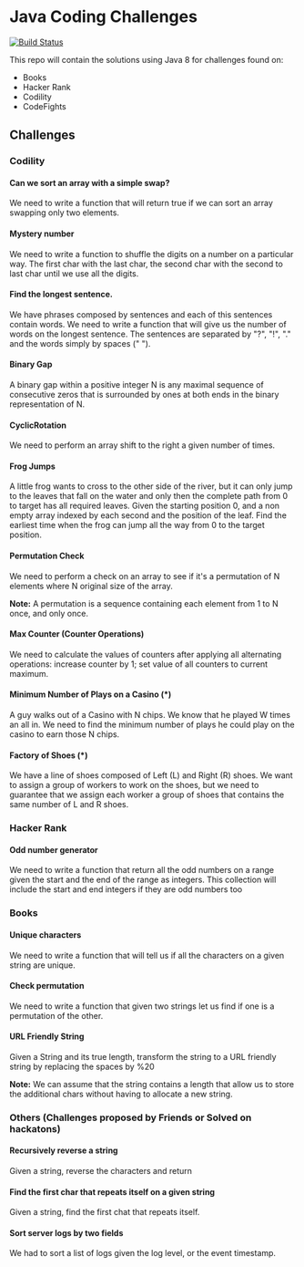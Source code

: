 # Java Coding Challenges

[![Build Status](https://travis-ci.org/geektimus/java-challenges.svg?branch=master)](https://travis-ci.org/geektimus/java-challenges)

This repo will contain the solutions using Java 8 for challenges found on:

* Books
* Hacker Rank
* Codility
* CodeFights

## Challenges

### Codility

#### Can we sort an array with a simple swap?

We need to write a function that will return true if we can sort an array swapping only two elements.

#### Mystery number

We need to write a function to shuffle the digits on a number on a particular way. The first char with the last char,
the second char with the second to last char until we use all the digits.

#### Find the longest sentence.

We have phrases composed by sentences and each of this sentences contain words. We need to write a function that will
give us the number of words on the longest sentence. The sentences are separated by "?", "!", "." and the words simply
by spaces (" ").

#### Binary Gap

A binary gap within a positive integer N is any maximal sequence of consecutive zeros that is surrounded by ones at both ends in the binary representation of N.

#### CyclicRotation

We need to perform an array shift to the right a given number of times.

#### Frog Jumps

A little frog wants to cross to the other side of the river, but it can only jump to the leaves that fall on the water
and only then the complete path from 0 to target has all required leaves.
Given the starting position 0, and a non empty array indexed by each second and the position of the leaf. Find the earliest
time when the frog can jump all the way from 0 to the target position.

#### Permutation Check

We need to perform a check on an array to see if it's a permutation of N elements where N original size of the array.

**Note:** A permutation is a sequence containing each element from 1 to N once, and only once.

#### Max Counter (Counter Operations)

We need to calculate the values of counters after applying all alternating operations: increase counter by 1; set
value of all counters to current maximum.

#### Minimum Number of Plays on a Casino (\*)

A guy walks out of a Casino with N chips. We know that he played W times an all in.
We need to find the minimum number of plays he could play on the casino to earn those N chips.

#### Factory of Shoes (\*)

We have a line of shoes composed of Left (L) and Right (R) shoes. We want to assign a group of workers to work on the
shoes, but we need to guarantee that we assign each worker a group of shoes that contains the same number of L and R shoes.

### Hacker Rank

#### Odd number generator

We need to write a function that return all the odd numbers on a range given the start and the end of the range as
integers. This collection will include the start and end integers if they are odd numbers too

### Books

#### Unique characters

We need to write a function that will tell us if all the characters on a given string are unique.

#### Check permutation

We need to write a function that given two strings let us find if one is a permutation of the other.

#### URL Friendly String

Given a String and its true length, transform the string to a URL friendly string by replacing the spaces by %20

**Note:** We can assume that the string contains a length that allow us to store the additional chars
without having to allocate a new string.

### Others (Challenges proposed by Friends or Solved on hackatons)

#### Recursively reverse a string

Given a string, reverse the characters and return

#### Find the first char that repeats itself on a given string

Given a string, find the first chat that repeats itself.

#### Sort server logs by two fields

We had to sort a list of logs given the log level, or the event timestamp.